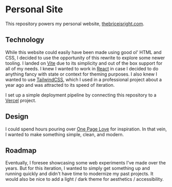 # Personal Site

This repository powers my personal website, [thebriceisright.com](https://www.thebriceisright.com).

## Technology

While this website could easily have been made using good ol' HTML and CSS, I decided to use the opportunity of this rewrite to explore some newer tooling. I landed on [Vite](https://vitejs.dev/guide/) due to its simplicity and out of the box support for all of my needs. I knew I wanted to work in [React](https://react.dev/) in case I decided to do anything fancy with state or context for theming purposes. I also knew I wanted to use [TailwindCSS](https://tailwindcss.com), which I used in a professional project about a year ago and was attracted to its speed of iteration.

I set up a simple deployment pipeline by connecting this repository to a [Vercel](https://vercel.com) project.


## Design
I could spend hours pouring over [One Page Love](https://onepagelove.com) for inspiration. In that vein, I wanted to make something simple, clean, and modern.

## Roadmap
Eventually, I foresee showcasing some web experiments I've made over the years. But for this iteration, I wanted to simply get something up and running quickly and didn't have time to modernize my past projects. It would also be nice to add a light / dark theme for aesthetics / accessibility.